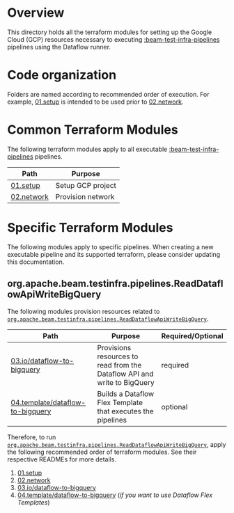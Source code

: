 <!--
    Licensed to the Apache Software Foundation (ASF) under one
    or more contributor license agreements.  See the NOTICE file
    distributed with this work for additional information
    regarding copyright ownership.  The ASF licenses this file
    to you under the Apache License, Version 2.0 (the
    "License"); you may not use this file except in compliance
    with the License.  You may obtain a copy of the License at

      http://www.apache.org/licenses/LICENSE-2.0

    Unless required by applicable law or agreed to in writing,
    software distributed under the License is distributed on an
    "AS IS" BASIS, WITHOUT WARRANTIES OR CONDITIONS OF ANY
    KIND, either express or implied.  See the License for the
    specific language governing permissions and limitations
    under the License.
-->

# Overview

This directory holds all the terraform modules for setting up the Google Cloud
(GCP) resources necessary to executing [:beam-test-infra-pipelines](../)
pipelines using the Dataflow runner.

# Code organization

Folders are named according to recommended order of execution. For example,
[01.setup](01.setup) is intended to be used prior to [02.network](02.network).

# Common Terraform Modules

The following terraform modules apply to all executable
[:beam-test-infra-pipelines](../) pipelines.

| Path                     | Purpose           |
|--------------------------|-------------------|
| [01.setup](01.setup)     | Setup GCP project |
| [02.network](02.network) | Provision network |

# Specific Terraform Modules

The following modules apply to specific pipelines. When creating a new
executable pipeline and its supported terraform, please consider updating this
documentation.

## org.apache.beam.testinfra.pipelines.ReadDataflowApiWriteBigQuery

The following modules provision resources related to
[`org.apache.beam.testinfra.pipelines.ReadDataflowApiWriteBigQuery`](../src/main/java/org/apache/beam/testinfra/pipelines/ReadDataflowApiWriteBigQuery.java).

| Path                                                                 | Purpose                                                                  | Required/Optional |
|----------------------------------------------------------------------|--------------------------------------------------------------------------|-------------------|
| [03.io/dataflow-to-bigquery](03.io/dataflow-to-bigquery)             | Provisions resources to read from the Dataflow API and write to BigQuery | required          |
| [04.template/dataflow-to-bigquery](04.template/dataflow-to-bigquery) | Builds a Dataflow Flex Template that executes the pipelines              | optional          |

Therefore, to run
[`org.apache.beam.testinfra.pipelines.ReadDataflowApiWriteBigQuery`](../src/main/java/org/apache/beam/testinfra/pipelines/ReadDataflowApiWriteBigQuery.java),
apply the following recommended order of terraform modules. See their respective
READMEs for more details.

1. [01.setup](01.setup)
2. [02.network](02.network)
3. [03.io/dataflow-to-bigquery](03.io/dataflow-to-bigquery)
4. [04.template/dataflow-to-bigquery](04.template/dataflow-to-bigquery) (_if you
   want to use Dataflow Flex Templates_)
